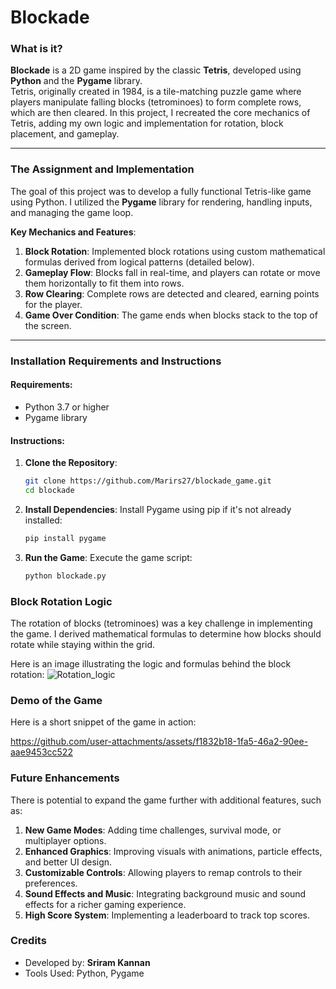 # **Blockade**

### **What is it?**
**Blockade** is a 2D game inspired by the classic **Tetris**, developed using **Python** and the **Pygame** library.  
Tetris, originally created in 1984, is a tile-matching puzzle game where players manipulate falling blocks (tetrominoes) to form complete rows, which are then cleared. In this project, I recreated the core mechanics of Tetris, adding my own logic and implementation for rotation, block placement, and gameplay.

---

### **The Assignment and Implementation**
The goal of this project was to develop a fully functional Tetris-like game using Python. I utilized the **Pygame** library for rendering, handling inputs, and managing the game loop.

**Key Mechanics and Features**:
1. **Block Rotation**: Implemented block rotations using custom mathematical formulas derived from logical patterns (detailed below).
2. **Gameplay Flow**: Blocks fall in real-time, and players can rotate or move them horizontally to fit them into rows.
3. **Row Clearing**: Complete rows are detected and cleared, earning points for the player.
4. **Game Over Condition**: The game ends when blocks stack to the top of the screen.

---

### **Installation Requirements and Instructions**

#### **Requirements**:
- Python 3.7 or higher
- Pygame library

#### **Instructions**:
1. **Clone the Repository**:
   ```bash
   git clone https://github.com/Marirs27/blockade_game.git
   cd blockade
2. **Install Dependencies**: Install Pygame using pip if it's not already installed:
   ```bash
   pip install pygame
3. **Run the Game**: Execute the game script:
   ```bash
   python blockade.py
   
### **Block Rotation Logic**
The rotation of blocks (tetrominoes) was a key challenge in implementing the game. I derived mathematical formulas to determine how blocks should rotate while staying within the grid.

Here is an image illustrating the logic and formulas behind the block rotation:
![Rotation_logic](https://github.com/user-attachments/assets/cc322933-2297-495f-be96-47f62bb4c382)

### **Demo of the Game**
Here is a short snippet of the game in action:

https://github.com/user-attachments/assets/f1832b18-1fa5-46a2-90ee-aae9453cc522

### **Future Enhancements**
There is potential to expand the game further with additional features, such as:
1. **New Game Modes**: Adding time challenges, survival mode, or multiplayer options.
2. **Enhanced Graphics**: Improving visuals with animations, particle effects, and better UI design.
3. **Customizable Controls**: Allowing players to remap controls to their preferences.
4. **Sound Effects and Music**: Integrating background music and sound effects for a richer gaming experience.
5. **High Score System**: Implementing a leaderboard to track top scores.

### **Credits**
- Developed by: **Sriram Kannan**
- Tools Used: Python, Pygame

